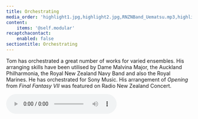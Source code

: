 ```yaml
---
title: Orchestrating
media_order: 'highlight1.jpg,highlight2.jpg,RNZNBand_Uematsu.mp3,highlight3.jpg,highlight4.jpg,highlight5.jpg,highlight6.jpg,highlight7.jpg,highlight8.jpg'
content:
    items: '@self.modular'
recaptchacontact:
    enabled: false
sectiontitle: Orchestrating
---
```


Tom has orchestrated a great number of works for varied ensembles. His arranging skills have been utilised by Dame Malvina Major, the Auckland Philharmonia, the Royal New Zealand Navy Band and also the Royal Marines. He has orchestrated for Sony Music. His arrangement of _Opening_ from _Final Fantasy VII_ was featured on Radio New Zealand Concert.

![Listen](RNZNBand_Uematsu.mp3)

